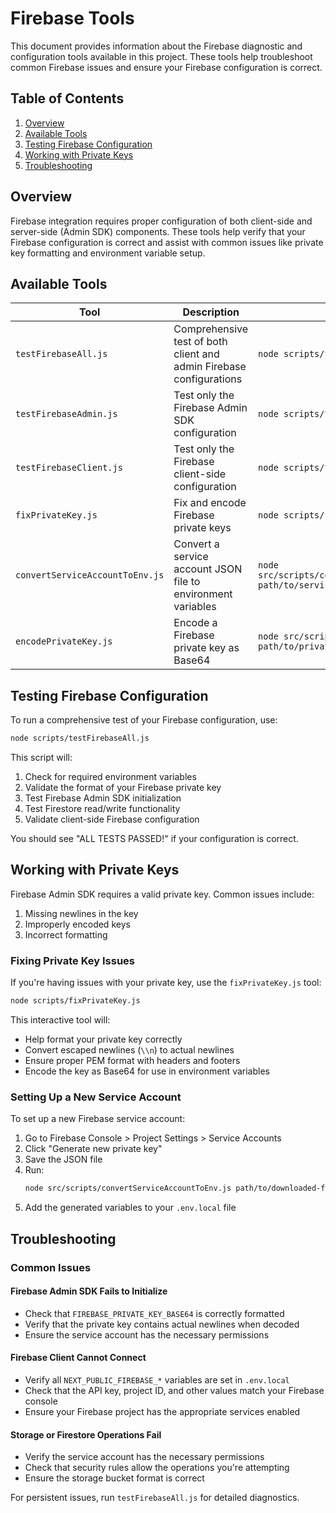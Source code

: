 # Firebase Tools

This document provides information about the Firebase diagnostic and configuration tools available in this project. These tools help troubleshoot common Firebase issues and ensure your Firebase configuration is correct.

## Table of Contents

1. [Overview](#overview)
2. [Available Tools](#available-tools)
3. [Testing Firebase Configuration](#testing-firebase-configuration)
4. [Working with Private Keys](#working-with-private-keys)
5. [Troubleshooting](#troubleshooting)

## Overview

Firebase integration requires proper configuration of both client-side and server-side (Admin SDK) components. These tools help verify that your Firebase configuration is correct and assist with common issues like private key formatting and environment variable setup.

## Available Tools

| Tool | Description | Command |
|------|-------------|---------|
| `testFirebaseAll.js` | Comprehensive test of both client and admin Firebase configurations | `node scripts/testFirebaseAll.js` |
| `testFirebaseAdmin.js` | Test only the Firebase Admin SDK configuration | `node scripts/testFirebaseAdmin.js` |
| `testFirebaseClient.js` | Test only the Firebase client-side configuration | `node scripts/testFirebaseClient.js` |
| `fixPrivateKey.js` | Fix and encode Firebase private keys | `node scripts/fixPrivateKey.js` |
| `convertServiceAccountToEnv.js` | Convert a service account JSON file to environment variables | `node src/scripts/convertServiceAccountToEnv.js path/to/service-account.json` |
| `encodePrivateKey.js` | Encode a Firebase private key as Base64 | `node src/scripts/encodePrivateKey.js path/to/private-key.txt` |

## Testing Firebase Configuration

To run a comprehensive test of your Firebase configuration, use:

```bash
node scripts/testFirebaseAll.js
```

This script will:
1. Check for required environment variables
2. Validate the format of your Firebase private key
3. Test Firebase Admin SDK initialization
4. Test Firestore read/write functionality
5. Validate client-side Firebase configuration

You should see "ALL TESTS PASSED!" if your configuration is correct.

## Working with Private Keys

Firebase Admin SDK requires a valid private key. Common issues include:

1. Missing newlines in the key
2. Improperly encoded keys
3. Incorrect formatting

### Fixing Private Key Issues

If you're having issues with your private key, use the `fixPrivateKey.js` tool:

```bash
node scripts/fixPrivateKey.js
```

This interactive tool will:
- Help format your private key correctly
- Convert escaped newlines (`\\n`) to actual newlines
- Ensure proper PEM format with headers and footers
- Encode the key as Base64 for use in environment variables

### Setting Up a New Service Account

To set up a new Firebase service account:

1. Go to Firebase Console > Project Settings > Service Accounts
2. Click "Generate new private key"
3. Save the JSON file
4. Run:
   ```bash
   node src/scripts/convertServiceAccountToEnv.js path/to/downloaded-file.json
   ```
5. Add the generated variables to your `.env.local` file

## Troubleshooting

### Common Issues

#### Firebase Admin SDK Fails to Initialize

- Check that `FIREBASE_PRIVATE_KEY_BASE64` is correctly formatted
- Verify that the private key contains actual newlines when decoded
- Ensure the service account has the necessary permissions

#### Firebase Client Cannot Connect

- Verify all `NEXT_PUBLIC_FIREBASE_*` variables are set in `.env.local`
- Check that the API key, project ID, and other values match your Firebase console
- Ensure your Firebase project has the appropriate services enabled

#### Storage or Firestore Operations Fail

- Verify the service account has the necessary permissions
- Check that security rules allow the operations you're attempting
- Ensure the storage bucket format is correct

For persistent issues, run `testFirebaseAll.js` for detailed diagnostics. 